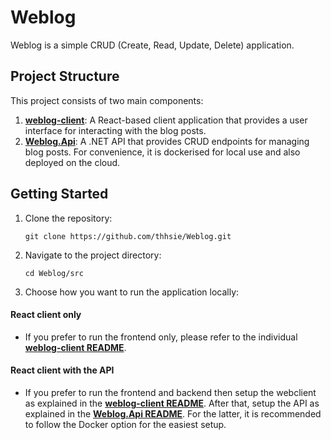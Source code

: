 # Weblog

Weblog is a simple CRUD (Create, Read, Update, Delete) application.

## Project Structure

This project consists of two main components:

1. **[weblog-client](./src/weblog-client)**: A React-based client application that provides a user interface for interacting with the blog posts.
2. **[Weblog.Api](./src/Weblog.Api)**: A .NET API that provides CRUD endpoints for managing blog posts. For convenience, it is dockerised for local use and also deployed on the cloud.

## Getting Started

1. Clone the repository:

   ```
   git clone https://github.com/thhsie/Weblog.git
   ```

2. Navigate to the project directory:

   ```
   cd Weblog/src
   ```

3. Choose how you want to run the application locally:

#### React client only

- If you prefer to run the frontend only, please refer to the individual **[weblog-client README](./src/weblog-client)**.

#### React client with the API

- If you prefer to run the frontend and backend then setup the webclient as explained in the **[weblog-client README](./src/weblog-client)**. After that, setup the API as explained in the **[Weblog.Api README](./src/Weblog.Api)**. For the latter, it is recommended to follow the Docker option for the easiest setup.
